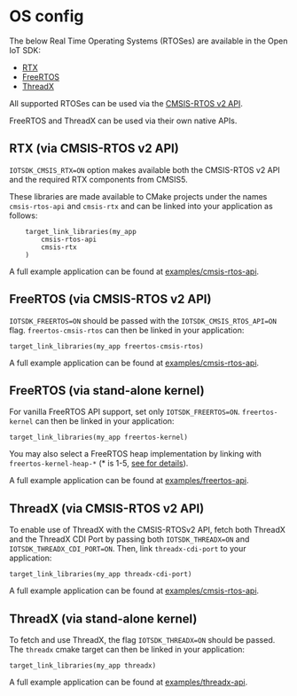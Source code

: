 # OS config

The below Real Time Operating Systems (RTOSes) are available in the Open IoT SDK:
- [RTX](https://www2.keil.com/mdk5/cmsis/rtx)
- [FreeRTOS](https://www.freertos.org/)
- [ThreadX](https://azure.microsoft.com/en-us/services/rtos/#overview)

All supported RTOSes can be used via the [CMSIS-RTOS v2 API](https://www.keil.com/pack/doc/CMSIS/RTOS2/html/index.html).

FreeRTOS and ThreadX can be used via their own native APIs.

## RTX (via CMSIS-RTOS v2 API)

`IOTSDK_CMSIS_RTX=ON` option makes available both the CMSIS-RTOS v2 API and the required RTX components from CMSIS5.

These libraries are made available to CMake projects under the  names `cmsis-rtos-api` and `cmsis-rtx` and can be linked into your application as follows:

```
    target_link_libraries(my_app
        cmsis-rtos-api
        cmsis-rtx
    )
```

A full example application can be found at [examples/cmsis-rtos-api](../examples/cmsis-rtos-api).

## FreeRTOS (via CMSIS-RTOS v2 API)

`IOTSDK_FREERTOS=ON` should be passed with the `IOTSDK_CMSIS_RTOS_API=ON` flag. `freertos-cmsis-rtos` can then be linked in your application:

```
target_link_libraries(my_app freertos-cmsis-rtos)
```

A full example application can be found at [examples/cmsis-rtos-api](../examples/cmsis-rtos-api).

## FreeRTOS (via stand-alone kernel)

For vanilla FreeRTOS API support, set only `IOTSDK_FREERTOS=ON`. `freertos-kernel` can then be linked in your application:

```
target_link_libraries(my_app freertos-kernel)
```

You may also select a FreeRTOS heap implementation by linking with `freertos-kernel-heap-*` (\* is 1-5, [see for details](https://freertos.org/a00111.html)).

A full example application can be found at [examples/freertos-api](../examples/freertos-api).

## ThreadX (via CMSIS-RTOS v2 API)

To enable use of ThreadX with the CMSIS-RTOSv2 API, fetch both ThreadX and the ThreadX CDI Port by passing both `IOTSDK_THREADX=ON` and `IOTSDK_THREADX_CDI_PORT=ON`. Then, link `threadx-cdi-port` to your application:

```
target_link_libraries(my_app threadx-cdi-port)
```

A full example application can be found at [examples/cmsis-rtos-api](../examples/cmsis-rtos-api).

## ThreadX (via stand-alone kernel)

To fetch and use ThreadX, the flag `IOTSDK_THREADX=ON` should be passed. The `threadx` cmake target can then be linked in your application:

```
target_link_libraries(my_app threadx)
```

A full example application can be found at [examples/threadx-api](../examples/threadx-api).
